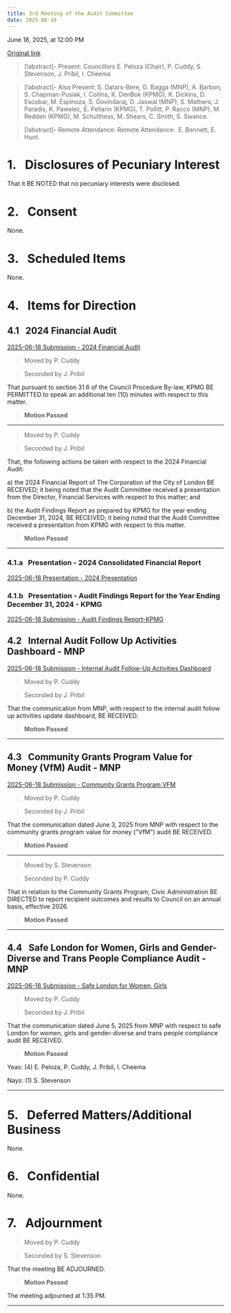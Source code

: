 ```yaml
---
title: 3rd Meeting of the Audit Committee
date: 2025-06-18
---
```

June 18, 2025, at 12:00 PM

[Original link](https://pub-london.escribemeetings.com/Meeting.aspx?Id=5df3ac01-8e45-4909-928b-20f0cd036743&Agenda=PostMinutes&lang=English)

> [!abstract]- Present:
> Councillors E. Peloza (Chair), P. Cuddy, S. Stevenson, J. Pribil, I. Cheema

> [!abstract]- Also Present:
> S. Datars-Bere, G. Bagga (MNP), A. Barbon, S. Chapman-Pusiak, I. Collins, K. DenBok (KPMG), K. Dickins, D. Escobar, M. Espinoza, S. Govindaraj, D. Jaswal (MNP), S. Mathers, J. Paradis, K. Pawelec, E. Pellarin (KPMG), T. Pollitt, P. Racco (MNP), M. Redden (KPMG), M. Schulthess, M. Shears, C. Smith, S. Swance.

> [!abstract]- Remote Attendance:
> Remote Attendance:  E. Bennett, E. Hunt.



# 1.&nbsp;&nbsp;&nbsp;Disclosures of Pecuniary Interest

That it BE NOTED that no pecuniary interests were disclosed.

# 2.&nbsp;&nbsp;&nbsp;Consent

None.

# 3.&nbsp;&nbsp;&nbsp;Scheduled Items

None.

# 4.&nbsp;&nbsp;&nbsp;Items for Direction

## 4.1&nbsp;&nbsp;&nbsp;2024 Financial Audit

[2025-06-18 Submission - 2024 Financial Audit](<https://pub-london.escribemeetings.com/filestream.ashx?DocumentId=117460>)

> Moved by P. Cuddy

> Seconded by J. Pribil

That pursuant to section 31.6 of the Council Procedure By-law, KPMG BE PERMITTED to speak an additional ten (10) minutes with respect to this matter.

> **Motion Passed**

****

> Moved by P. Cuddy

> Seconded by J. Pribil

That, the following actions be taken with respect to the 2024 Financial Audit:

a) the 2024 Financial Report of The Corporation of the City of London BE RECEIVED; it being noted that the Audit Committee received a presentation from the Director, Financial Services with respect to this matter; and

b) the Audit Findings Report as prepared by KPMG for the year ending December 31, 2024, BE RECEIVED; it being noted that the Audit Committee received a presentation from KPMG with respect to this matter.

> **Motion Passed**

****

### 4.1.a&nbsp;&nbsp;&nbsp;Presentation - 2024 Consolidated Financial Report

[2025-06-18 Presentation - 2024 Presentation](<https://pub-london.escribemeetings.com/filestream.ashx?DocumentId=117457>)

### 4.1.b&nbsp;&nbsp;&nbsp;Presentation - Audit Findings Report for the Year Ending December 31, 2024 - KPMG 

[2025-06-18 Submission - Audit Findings Report-KPMG](<https://pub-london.escribemeetings.com/filestream.ashx?DocumentId=117458>)

## 4.2&nbsp;&nbsp;&nbsp;Internal Audit Follow Up Activities Dashboard - MNP

[2025-06-18 Submission - Internal Audit Follow-Up Activities Dashboard](<https://pub-london.escribemeetings.com/filestream.ashx?DocumentId=117455>)

> Moved by P. Cuddy

> Seconded by J. Pribil

That the communication from MNP, with respect to the internal audit follow up activities update dashboard, BE RECEIVED.

> **Motion Passed**

****

## 4.3&nbsp;&nbsp;&nbsp;Community Grants Program Value for Money (VfM) Audit - MNP

[2025-06-18 Submission - Community Grants Program VFM](<https://pub-london.escribemeetings.com/filestream.ashx?DocumentId=117459>)

> Moved by P. Cuddy

> Seconded by J. Pribil

That the communication dated June 3, 2025 from MNP with respect to the community grants program value for money ("VfM") audit BE RECEIVED.

> **Motion Passed**

****

> Moved by S. Stevenson

> Seconded by P. Cuddy

That in relation to the Community Grants Program, Civic Administration BE DIRECTED to report recipient outcomes and results to Council on an annual basis, effective 2026.

> **Motion Passed**

****

## 4.4&nbsp;&nbsp;&nbsp;Safe London for Women, Girls and Gender-Diverse and Trans People Compliance Audit - MNP

[2025-06-18 Submission - Safe London for Women, Girls](<https://pub-london.escribemeetings.com/filestream.ashx?DocumentId=117456>)

> Moved by P. Cuddy

> Seconded by J. Pribil

That the communication dated June 5, 2025 from MNP with respect to safe London for women, girls and gender-diverse and trans people compliance audit BE RECEIVED.

> **Motion Passed**

Yeas: (4) E. Peloza, P. Cuddy, J. Pribil, I. Cheema

Nays: (1) S. Stevenson

****

# 5.&nbsp;&nbsp;&nbsp;Deferred Matters/Additional Business

None.

# 6.&nbsp;&nbsp;&nbsp;Confidential 

None.

# 7.&nbsp;&nbsp;&nbsp;Adjournment

> Moved by P. Cuddy

> Seconded by S. Stevenson

That the meeting BE ADJOURNED.

> **Motion Passed**

The meeting adjourned at 1:35 PM.

****

